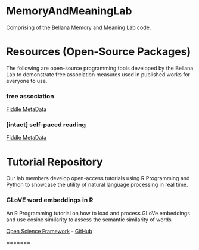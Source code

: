 # MemoryAndMeaningLab
Comprising of the Bellana Memory and Meaning Lab code. 


# Resources (Open-Source Packages)
The following are open-source programming tools developed by the Bellana Lab to demonstrate free association measures used in published works for everyone to use.

### free association
[Fiddle MetaData](https://jsfiddle.net/MemoryandMeaningLab/rszx1btp/13/)

### [intact] self-paced reading
[Fiddle MetaData](https://jsfiddle.net/MemoryandMeaningLab/1yd04ah3/9/)

# Tutorial Repository
Our lab members develop open-access tutorials using R Programming and Python to showcase the utility of natural language processing in real time. 

### GLoVE word embeddings in R

An R Programming tutorial on how to load and process GLoVe embeddings and use cosine similarity to assess the semantic similarity of words

[Open Science Framework](https://osf.io/dmez7/) - [GitHub](https://osf.io/dmez7/)

=======
